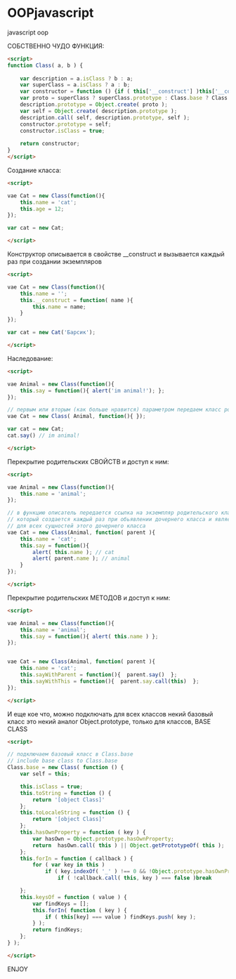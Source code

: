 OOPjavascript
=============

javascript oop 

СОБСТВЕННО ЧУДО ФУНКЦИЯ:

```html
<script>
function Class( a, b ) {
 
    var description = a.isClass ? b : a;
    var superClass = a.isClass ? a : b;
    var constructor = function () {if ( this['__construct'] )this['__construct'].apply( this, arguments );};
    var proto = superClass ? superClass.prototype : Class.base ? Class.base.prototype : Object.prototype;
    description.prototype = Object.create( proto );
    var self = Object.create( description.prototype );
    description.call( self, description.prototype, self );
    constructor.prototype = self;
    constructor.isClass = true;
 
    return constructor;
}
</script>
```



Создание класса:
```html
<script>

vae Cat = new Class(function(){
	this.name = 'cat';
	this.age = 12;
});	

var cat = new Cat;

</script>
```


Конструктор описывается в свойстве   __construct   и вызывается каждый раз при создании экземпляров
```html
<script>

vae Cat = new Class(function(){
	this.name = '';
	this.__construct = function( name ){
		this.name = name;
	}
});	

var cat = new Cat('Барсик');

</script>
```

Наследование:
```html
<script>

vae Animal = new Class(function(){
	this.say = function(){ alert('im animal!'); };
});

// первым или вторым (как больше нравится) параметром передаем класс родитель
vae Cat = new Class( Animal, function(){ });	

var cat = new Cat;
cat.say() // im animal!

</script>
```


Перекрытие родительских СВОЙСТВ и доступ к ним:

```html
<script>

vae Animal = new Class(function(){
	this.name = 'animal';
});

// в функцию описатель передается ссылка на экземпляр родительского класса Animal, 
// который создается каждый раз при обьявлении дочернего класса и является общим 
// для всех сущностей этого дочернего класса
vae Cat = new Class(Animal, function( parent ){
	this.name = 'cat';
	this.say = function(){
		alert( this.name ); // cat
		alert( parent.name ); // animal
	}
});

</script>
```


Перекрытие родительских МЕТОДОВ и доступ к ним:

```html
<script>

vae Animal = new Class(function(){
	this.name = 'animal';
	this.say = function(){ alert( this.name ) };
});


vae Cat = new Class(Animal, function( parent ){
	this.name = 'cat';
	this.sayWithParent = function(){  parent.say()  };
	this.sayWithThis = function(){  parent.say.call(this)  };
});

</script>
```





И еще кое что, можно подключать для всех классов некий базовый класс
это некий аналог Object.prototype, только для классов,
BASE CLASS

```html
<script>

// подключаем базовый класс в Class.base
// include base class to Class.base
Class.base = new Class( function () {
	var self = this;

	this.isClass = true;
	this.toString = function () {
		return '[object Class]'
	};
	this.toLocaleString = function () {
		return '[object Class]'
	};
	this.hasOwnProperty = function ( key ) {
		var hasOwn = Object.prototype.hasOwnProperty;
		return  hasOwn.call( this ) || Object.getPrototypeOf( this );
	};
	this.forIn = function ( callback ) {
		for ( var key in this )
			if ( key.indexOf( '_' ) !== 0 && !Object.prototype.hasOwnProperty.call( self, key ) )
				if ( !callback.call( this, key ) === false )break

	};
	this.keysOf = function ( value ) {
		var findKeys = [];
		this.forIn( function ( key ) {
			if ( this[key] === value ) findKeys.push( key );
		} );
		return findKeys;
	};
} );

</script>
```




ENJOY